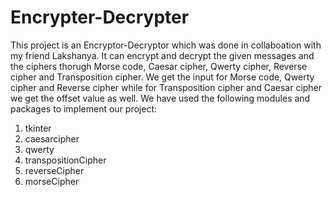 # Encrypter-Decrypter

This project is an Encryptor-Decryptor which was done in collaboation with my friend Lakshanya. It can encrypt and decrypt the given messages and the ciphers thorugh Morse code, Caesar cipher, Qwerty cipher, Reverse cipher and Transposition cipher. We get the input for Morse code, Qwerty cipher and Reverse cipher while for Transposition cipher and Caesar cipher we get the offset value as well. We have used the following modules and packages to implement our project:

1. tkinter
2. caesarcipher
3. qwerty
4. transpositionCipher
5. reverseCipher
6. morseCipher
